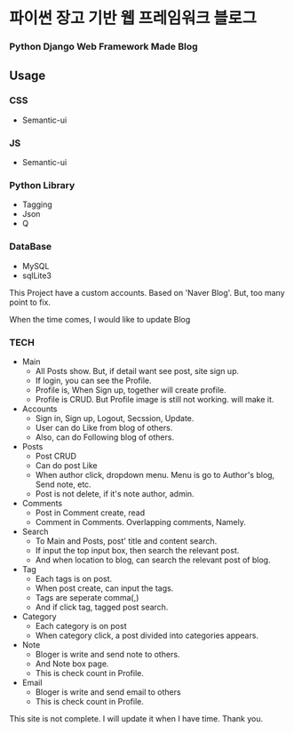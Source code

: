 # 파이썬 장고 기반 웹 프레임워크 블로그

### Python Django Web Framework Made Blog

## Usage

### CSS

-   Semantic-ui

### JS

-   Semantic-ui

### Python Library

-   Tagging
-   Json
-   Q

### DataBase

-   MySQL
-   sqlLite3



This Project have a custom accounts. Based on 'Naver Blog'. But, too many point to fix.

When the time comes, I would like to update Blog

### TECH

-   Main
    -   All Posts show. But, if detail want see post, site sign up.
    -   If login, you can see the Profile.
    -   Profile is, When Sign up, together will create profile.
    -   Profile is CRUD. But Profile image is still not working. will make it.
-   Accounts
    -   Sign in, Sign up, Logout, Secssion, Update.
    -   User can do Like from blog of others.
    -   Also, can do Following blog of others.
-   Posts
    -   Post CRUD
    -   Can do post Like
    -   When author click, dropdown menu. Menu is go to Author's blog, Send note, etc.
    -   Post is not delete, if it's note author, admin.
-   Comments
    -   Post in Comment create, read
    -   Comment in Comments. Overlapping comments, Namely.
-   Search
    -   To Main and Posts, post' title and content search. 
    -   If input the top input box, then search the relevant post.
    -   And when location to blog, can search the relevant post of blog.
-   Tag
    -   Each tags is on post.
    -   When post create, can input the tags.
    -   Tags are seperate comma(,)
    -   And if click tag, tagged post search.
-   Category
    -   Each category is on post
    -   When category click, a post divided into categories appears.
-   Note
    -   Bloger is write and send note to others.
    -   And Note box page.
    -   This is check count in Profile.
-   Email
    -   Bloger is write and send email to others
    -   This is check count in Profile.

This site is not complete. I will update it when I have time. Thank you.